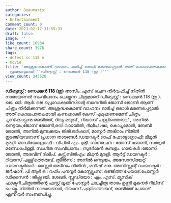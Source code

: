 ```yaml
---
author: Beaumaris
categories:
- Entertainment
comment_count: 0
date: 2023-02-17 11:55:33
draft: false
image: ''
like_count: 16934
share_count: 3976
tags:
- detest sc 118 e
- movie
title: 'അശ്രദ്ധകൊണ്ട് വാഹനം ഓടിച്ച് ഒരാൾ മരണപ്പെട്ടാൽ അത് കൊലപാതകമായി കണക്കാക്കണമെന്ന
  പ്രമേയവുമായി ''ഡീട്ടെസ്റ്റ്‌ : സെക്ഷൻ 118 (ഇ )'''
view_count: 345520
---
```


**ഡീട്ടെസ്റ്റ്‌ : സെക്ഷൻ 118 (ഇ)** അസീം. എസ് രചന നിർവഹിച്ച് നിതിൻ നാരായണൻ സംവിധാനം ചെയ്യുന്ന ചിത്രമാണ് ഡീട്ടെസ്റ്റ്‌ : സെക്ഷൻ 118 (ഇ ). ജെ. ബി. ആർ. ജെ പ്രൊഡക്ഷൻസിന്റെ ബാനറിൽ ജോസി ജോൺ ആണ് ചിത്രം നിർമിക്കുന്നത്. അശ്രദ്ധകൊണ്ട് വാഹനം ഓടിച്ച് ഒരാൾ മരണപ്പെട്ടാൽ അത് കൊലപാതകമായി കണക്കാക്കി കേസ് എടുക്കണമെന്ന് ചിത്രം ചൂണ്ടിക്കാട്ടുന്നു.രഞ്ജിത്ത്, ദിവ്യ മയൂഖ് , റിയാസ് പള്ളിത്തെരുവ് , അനിൽ നെട്ടയം,ജോസ് ജോണി,രവി വാഴയിൽ, ദിലീപ് ഷാ, കൊച്ചുമോൻ, ബേബി ജോൺ, അനിൽ മുണ്ടക്കയം ജിജി,ജർഷാദ്, മാസ്റ്റർ അഭിറാം നിതിൻ തുടങ്ങിയവരാണ് പ്രധാന താരങ്ങൾ.ഡയറക്ടർ ഓഫ് ഫോട്ടോഗ്രാഫി: മിഥുൻ മുരളി. ഓഡിയോഗ്രാഫി : വിപിൻ എം. ശ്രീ. ഗാനരചന : ജോസ് ജോണി, സത്യൻ മണ്ഡോപിള്ളി. സംഗീത സംവിധാനം : സുദർശൻ കുമ്പളം. ഗായകർ :ജോസി ജോൺ, അരവിന്ദ് ദിലീപ്. കട്ട്സ്,ബിജിഎം: മിഥുൻ മുരളി. ആർട്ട്‌ ഡയറക്ടർ : റിയാസ് പള്ളിത്തെരുവ്. ത്രിൽസ് : അനിൽ നെട്ടയം. അസോസിയേറ്റ് ഡയറക്ടർമാർ : മാസ്റ്റർ അഭിറാം നിതിൻ , മനീഷ് മനു. അസിസ്റ്റന്റ് ഡയറക്ടർ : ജർഷാദ്. പി ആർ ഒ : റഹിം പനവൂർ കോസ്റ്റ്യൂംസ്: രഞ്ജിത്ത് പേയാട്.പോസ്റ്റർ ഡിസൈൻ : ജിഷ്ണു ബി. ശേഖർ. സ്റ്റുഡിയോ : എം. എസ്. മ്യൂസിക് ഫാക്ടറി.ചിത്രത്തിന്റെ ഫസ്റ്റ് ലൂക്ക് പോസ്റ്റർ ചലച്ചിത്ര താരം ഉണ്ണി മുകുന്ദർ റിലീസ് ചെയ്തു. നിതിൻ നാരായണൻ, റിയാസ് പള്ളിത്തെരുവ്, രഞ്ജിത്ത് പേയാട് എന്നിവർ സംബന്ധിച്ചു.